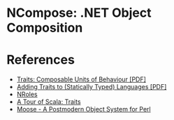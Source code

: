 # NCompose: .NET Object Composition

# References

- [Traits: Composable Units of Behaviour [PDF]](http://scg.unibe.ch/archive/papers/Scha03aTraits.pdf)
- [Adding Traits to (Statically Typed) Languages [PDF]](http://www.google.com/url?sa=t&rct=j&q=&esrc=s&source=web&cd=1&ved=0CFAQFjAA&url=http%3A%2F%2Fscg.unibe.ch%2Farchive%2Fpapers%2FNier05gTraitsCSharp.pdf&ei=A63CT_CiNuariALDvu3yBw&usg=AFQjCNFt2ichS7J1gpc3GtIAGwagyIb18Q)
- [NRoles](http://code.google.com/p/nroles/)
- [A Tour of Scala: Traits](http://www.scala-lang.org/node/126)
- [Moose - A Postmodern Object System for Perl](http://moose.iinteractive.com/)
